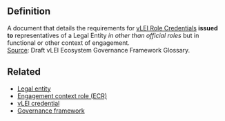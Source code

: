## Definition

A document that details the requirements for [vLEI Role Credentials](vlei-role-credential.md) **issued to** representatives of a Legal Entity _in other than official roles_ but in functional or other context of engagement.\
[Source](https://www.gleif.org/vlei/introducing-the-vlei-ecosystem-governance-framework/2022-02-07_verifiable-lei-vlei-ecosystem-governance-framework-glossary-draft-publication_v0.9-draft.pdf): Draft vLEI Ecosystem Governance Framework Glossary.

## Related

- [Legal entity](legal-entity.md)
- [Engagement context role (ECR)](engagement-context-role.md)
- [vLEI credential](vlei-credential.md)
- [Governance framework](governance-framework.md)
